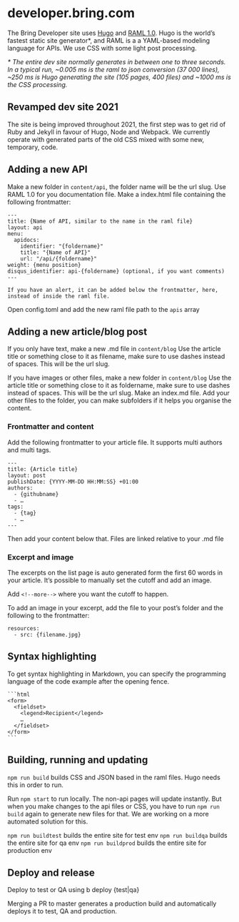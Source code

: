 # developer.bring.com

The Bring Developer site uses [Hugo](https://gohugo.io/) and
[RAML 1.0](https://raml.org/). Hugo is the world’s fastest static site generator*, and RAML
is a a YAML-based modeling language for APIs. We use CSS with some light post processing.

_* The entire dev site normally generates in between one to three seconds. In a typical run, ~0.005 ms is the raml to json conversion (37 000 lines), ~250 ms is Hugo generating the site (105 pages, 400 files) and ~1000 ms is the CSS processing._

## Revamped dev site 2021
The site is being improved throughout 2021, the first step was to get rid of Ruby and Jekyll in favour of Hugo, Node and Webpack. We currently operate with generated parts of the old CSS mixed with some new, temporary, code.

## Adding a new API
Make a new folder in `content/api`, the folder name will be the url slug.
Use RAML 1.0 for you documentation file.
Make a index.html file containing the following frontmatter:
```
---
title: {Name of API, similar to the name in the raml file}
layout: api
menu:
  apidocs:
    identifier: "{foldername}"
    title: "{Name of API}"
    url: "/api/{foldername}"
weight: {menu position}
disqus_identifier: api-{foldername} (optional, if you want comments)
---

If you have an alert, it can be added below the frontmatter, here, instead of inside the raml file.
```

Open config.toml and add the new raml file path to the `apis` array

## Adding a new article/blog post
If you only have text, make a new .md file in `content/blog`
Use the article title or something close to it as filename, make sure to use dashes instead of spaces. This will be the url slug.

If you have images or other files, make a new folder in `content/blog`
Use the article title or something close to it as foldername, make sure to use dashes instead of spaces. This will be the url slug.
Make an index.md file.
Add your other files to the folder, you can make subfolders if it helps you organise the content.

### Frontmatter and content
Add the following frontmatter to your article file. It supports multi authors and multi tags.

```
---
title: {Article title}
layout: post
publishDate: {YYYY-MM-DD HH:MM:SS} +01:00
authors:
  - {githubname}
  - …
tags:
  - {tag}
  - …
---
```

Then add your content below that.
Files are linked relative to your .md file

### Excerpt and image
The excerpts on the list page is auto generated form the first 60 words in your article. It’s possible to manually set the cutoff and add an image.

Add `<!--more-->` where you want the cutoff to happen.

To add an image in your excerpt, add the file to your post’s folder and the following to the frontmatter:
```
resources:
  - src: {filename.jpg}
```

## Syntax highlighting
To get syntax highlighting in Markdown, you can specify the programming language of the code example after the opening fence.

~~~
```html
<form>
  <fieldset>
    <legend>Recipient</legend>
    …
  </fieldset>
</form>
```
~~~

## Building, running and updating
`npm run build` builds CSS and JSON based in the raml files. Hugo needs this in order to run.

Run `npm start` to run locally. The non-api pages will update instantly. But when you make changes to the api files or CSS, you have to run `npm run build` again to generate new files for that.
We are working on a more automated solution for this.

`npm run buildtest` builds the entire site for test env
`npm run buildqa` builds the entire site for qa env
`npm run buildprod` builds the entire site for production env

## Deploy and release

Deploy to test or QA using b deploy {test|qa}

Merging a PR to master generates a production build and automatically deploys it to test, QA and production.
